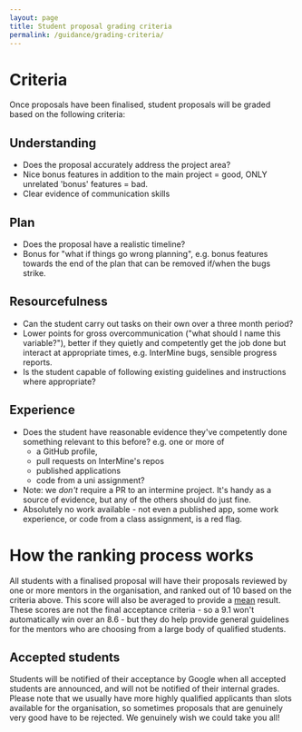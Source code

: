 ```yaml
---
layout: page
title: Student proposal grading criteria
permalink: /guidance/grading-criteria/
---
```


# Criteria

Once proposals have been finalised, student proposals will be graded based on the following criteria:

## Understanding 
- Does the proposal accurately address the project area? 
- Nice bonus features in addition to the main project = good, ONLY unrelated 'bonus' features = bad.
- Clear evidence of communication skills

## Plan 
- Does the proposal have a realistic timeline? 
- Bonus for "what if things go wrong planning", e.g. bonus features towards the end of the plan that can be removed if/when the bugs strike.

## Resourcefulness 
- Can the student carry out tasks on their own over a three month period? 
- Lower points for gross overcommunication ("what should I name this variable?"), better if they quietly and competently get the job done but interact at appropriate times, e.g. InterMine bugs, sensible progress reports. 
- Is the student capable of following existing guidelines and instructions where appropriate?

## Experience 

- Does the student have reasonable evidence they've competently done something relevant to this before? e.g. one or more of
  - a GitHub profile, 
  - pull requests on InterMine's repos 
  - published applications
  - code from a uni assignment? 
- Note: we _don't_ require a PR to an intermine project. It's handy as a source of evidence, but any of the others should do just fine. 
- Absolutely no work available - not even a published app, some work experience, or code from a class assignment, is a red flag. 

# How the ranking process works

All students with a finalised proposal will have their proposals reviewed by one or more mentors in the organisation, and ranked out of 10 based on the criteria above. This score will also be averaged to provide a [mean](http://www.bbc.co.uk/schools/gcsebitesize/maths/statistics/measuresofaveragerev2.shtml) result. These scores are not the final acceptance criteria - so a 9.1 won't automatically win over an 8.6 - but they do help provide general guidelines for the mentors who are choosing from a large body of qualified students. 

## Accepted students

Students will be notified of their acceptance by Google when all accepted students are announced, and will not be notified of their internal grades. Please note that we usually have more highly qualified applicants than slots available for the organisation, so sometimes proposals that are genuinely very good have to be rejected. We genuinely wish we could take you all!
